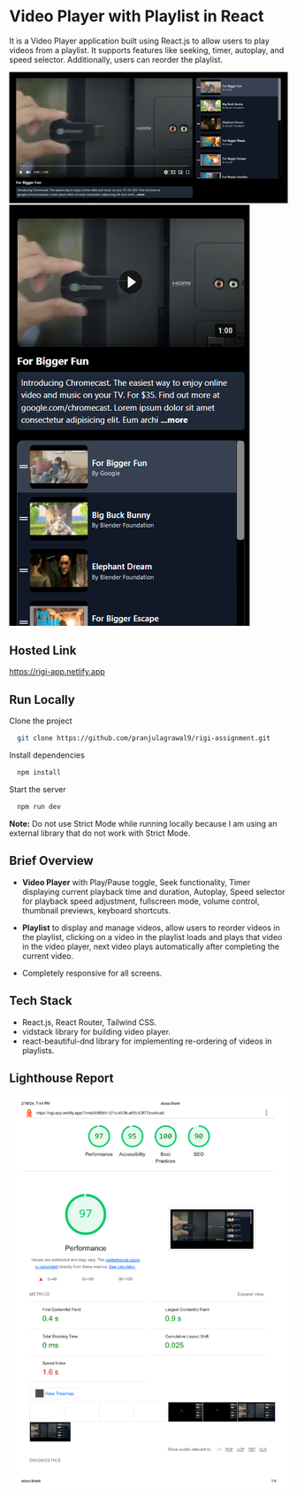 
# Video Player with Playlist in React

It is a Video Player application built using React.js to allow users to play videos from a playlist. It supports features like seeking, timer, autoplay, and speed selector. Additionally, users can reorder the playlist.

![Screen Shot](https://github.com/pranjulagrawal9/rigi-assignment/blob/master/screenshots/video-player1.png)
![Screen Shot](https://github.com/pranjulagrawal9/rigi-assignment/blob/master/screenshots/video-player2.png)


## Hosted Link

https://rigi-app.netlify.app


## Run Locally

Clone the project

```bash
  git clone https://github.com/pranjulagrawal9/rigi-assignment.git
```

Install dependencies

```bash
  npm install
```

Start the server

```bash
  npm run dev
```

__Note:__ Do not use Strict Mode while running locally because I am using an external library that do not work with Strict Mode.


## Brief Overview

- __Video Player__ with Play/Pause toggle, Seek functionality, Timer displaying current playback time and duration, Autoplay, Speed selector for playback speed adjustment, fullscreen mode, volume control, thumbnail previews, keyboard shortcuts.

- __Playlist__ to display and manage videos, allow users to reorder videos in the playlist, clicking on a video in the playlist loads and plays that video in the video player, next video plays automatically after completing the current video.

- Completely responsive for all screens.

## Tech Stack

- React.js, React Router, Tailwind CSS.
- vidstack library for building video player.
- react-beautiful-dnd library for implementing re-ordering of videos in playlists.

## Lighthouse Report
![Screen Shot](https://github.com/pranjulagrawal9/rigi-assignment/blob/master/Lighthouse-report.png)
